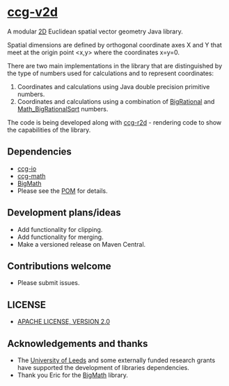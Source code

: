 # [ccg-v2d](https://github.com/agdturner/ccg-v2d)

A modular [2D](https://en.wikipedia.org/wiki/Two-dimensional_space) Euclidean spatial vector geometry Java library.

Spatial dimensions are defined by orthogonal coordinate axes X and Y that meet at the origin point <x,y> where the coordinates x=y=0.

There are two main implementations in the library that are distinguished by the type of numbers used for calculations and to represent coordinates:
1. Coordinates and calculations using Java double precision primitive numbers.
2. Coordinates and calculations using a combination of [BigRational](https://github.com/eobermuhlner/big-math/blob/master/ch.obermuhlner.math.big/src/main/java/ch/obermuhlner/math/big/BigRational.java) and [Math_BigRationalSqrt](https://github.com/agdturner/ccg-math/blob/master/src/main/java/uk/ac/leeds/ccg/math/number/Math_BigRationalSqrt.java) numbers.

The code is being developed along with [ccg-r2d](https://github.com/agdturner/ccg-r2d) - rendering code to show the capabilities of the library.

## Dependencies
- [ccg-io](https://github.com/agdturner/ccg-io)
- [ccg-math](https://github.com/agdturner/ccg-math)
- [BigMath](https://github.com/eobermuhlner/big-math)
- Please see the [POM](https://github.com/agdturner/ccg-v2d/blob/master/pom.xml) for details.

## Development plans/ideas
- Add functionality for clipping.
- Add functionality for merging.
- Make a versioned release on Maven Central.

## Contributions welcome
- Please submit issues.

## LICENSE
- [APACHE LICENSE, VERSION 2.0](https://www.apache.org/licenses/LICENSE-2.0)

## Acknowledgements and thanks
- The [University of Leeds](http://www.leeds.ac.uk) and some externally funded research grants have supported the development of libraries dependencies.
- Thank you Eric for the [BigMath](https://github.com/eobermuhlner/big-math) library.
